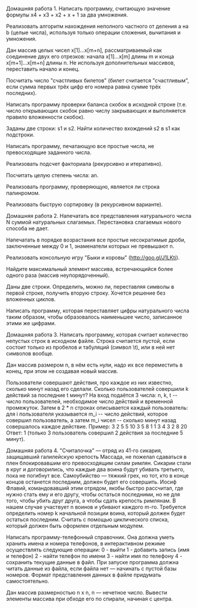 Домашняя работа 1.
Написать программу, считающую значение формулы x4 + x3 + x2 + x + 1 за два умножения.

Реализовать алгоритм нахождения неполного частного от деления a на b (целые числа), используя только операции сложения, вычитания и умножения.

Дан массив целых чисел x[1]...x[m+n], рассматриваемый как соединение двух его отрезков: начала x[1]...x[m] длины m и конца x[m+1]...x[m+n] длины n. Не используя дополнительных массивов, переставить начало и конец.

Посчитать число "счастливых билетов" (билет считается "счастливым", если сумма первых трёх цифр его номера равна сумме трёх последних).

Написать программу проверки баланса скобок в исходной строке (т.е. число открывающих скобок равно числу закрывающих и выполняется правило вложенности скобок).

Заданы две строки: s1 и s2. Найти количество вхождений s2 в s1 как подстроки.

Написать программу, печатающую все простые числа, не превосходящие заданного числа.

Реализовать подсчет факториала (рекурсивно и итеративно).

Посчитать целую степень числа: an.

Реализовать программу, проверяющую, является ли строка палинромом.

Реализовать быструю сортировку (в рекурсивном варианте).

Домашняя работа 2.
Напечатать все представления натурального числа N суммой натуральных слагаемых. Перестановка слагаемых нового способа не дает.

Напечатать в порядке возрастания все простые несократимые дроби, заключенные между 0 и 1, знаменатели которых не превышают n.

Реализовать консольную игру "Быки и коровы" (http://goo.gl/J1LKti).

Найдите максимальный элемент массива, встречающийся более одного раза (массив неупорядоченный).

Даны две строки. Определить, можно ли, переставляя символы в первой строке, получить вторую строку. Хочется решение без вложенных циклов.

Написать программу, которая переставляет цифры натурального числа таким образом, чтобы образовалось наименьшее число, записанное этими же цифрами.

Домашняя работа 3. 
Написать программу, которая считает количество непустых строк в исходном файле. Строка считается пустой, если состоит только из пробелов и табуляций (символ \t), или в ней нет символов вообще.

Дан массив размером n, в нём есть нули, надо их все переместить в конец, при этом не создавая новый массив.

Пользователи совершают действия, про каждое из них известно, сколько минут назад его сделали. Сколько пользователей совершили k действий за последние t минут?
На вход подаётся 3 числа: n, k, t -- число пользователей, необходимое число действий и временной промежуток. Затем в 2 * n строках описывается каждый пользователь: для i пользователя указывается m_i -- число действий, которое совершил пользователь, а затем m_i чисел -- сколько минут назад совершалось каждое действие.
Пример:
3 2 5
5
10 3 5 8 1
1
3
4
3 2 8 20
Ответ: 1 (только 3 пользователь совершил 2 действия за последние 5 минут).

Домашняя работа 4.
"Считалочка" — отряд из 41-го сикария, защищавший галилейскую крепость Массада, не пожелал сдаваться в плен блокировавшим его превосходящим силам римлян. Сикарии стали в круг и договорились, что каждые два воина будут убивать третьего, пока не погибнут все. Самоубийство — тяжкий грех, но тот, кто в конце концов останется последним, должен будет его совершить. Иосиф Флавий, командовавший этим отрядом, якобы быстро рассчитал, где нужно стать ему и его другу, чтобы остаться последними, но не для того, чтобы убить друг друга, а чтобы сдать крепость римлянам. В нашем случае участвует n воинов и убивают каждого m-го. Требуется определить номер k начальной позиции воина, который должен будет остаться последним. Считать с помощью циклического списка, который должен быть оформлен отдельным модулем.

Написать программу-телефонный справочник. Она должна уметь хранить имена и номера телефонов, в интерактивном режиме осуществлять следующие операции:
0 - выйти
1 - добавить запись (имя и телефон)
2 - найти телефон по имени
3 - найти имя по телефону
4 - сохранить текущие данные в файл.
При запуске программа должна читать данные из файла, если файла нет — начинать с пустой базы номеров. Формат представления данных в файле придумать самостоятельно.

Дан массив размерностью n x n, n — нечетное число. Вывести элементы массива при обходе его по спирали, начиная с центра.
